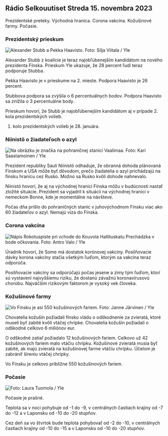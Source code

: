 ## Rádio Selkouutiset Streda 15. novembra 2023

Prezidentské preteky. Východná hranica. Corona vakcína. Kožušinové farmy. Počasie.

### Prezidentský prieskum

![Alexander Stubb a Pekka Haavisto. Foto: Silja Viitala / Yle](https://images.cdn.yle.fi/image/upload/c_crop,h_3188,w_5668,x_0,y_327/ar_1.7777777777777777,c_fill,g_faces,h_1200.0q_auto:eco/f_auto/fl_lossy/v1698912813/39-11947566543595173663)

Alexander Stubb z koalície je teraz najobľúbenejším kandidátom na nového prezidenta Fínska. Prieskum Yle ukazuje, že 28 percent ľudí teraz podporuje Stubba.

Pekka Haavisto je v prieskume na 2. mieste. Podpora Haavisto je 26 percent.

Stubbova podpora sa zvýšila o 6 percentuálnych bodov. Podpora Haavisto sa znížila o 3 percentuálne body.

Prieskum hovorí, že Stubb je najobľúbenejším kandidátom aj v prípade 2. kola prezidentských volieb.

1. kolo prezidentských volieb je 28. januára.

### Niinistö o žiadateľoch o azyl

![Na obrázku je značka na pohraničnej stanici Vaalimaa. Foto: Kari Saastamoinen / Yle](https://images.cdn.yle.fi/image/upload/c_crop,h_2908,w_5178,x_0,y_0/ar_1.7777777777777777,c_fill,g_faces,w/d_1670.q_auto:eco/f_auto/fl_lossy/v1699908638/39-120003165528559efc2b)

Prezident republiky Sauli Niinistö odhaduje, že obranná dohoda plánovaná Fínskom a USA môže byť dôvodom, prečo žiadatelia o azyl prichádzajú na fínsku hranicu cez Rusko. Možno sa Rusko kvôli dohode nahnevalo.

Niinistö hovorí, že aj na východnej hranici Fínska môžu v budúcnosti nastať zložité situácie. Prezident sa vyjadril k situácii na východnej hranici v nemeckom Bonne, kde je momentálne na návšteve.

Počas dňa prišlo do pohraničných staníc v juhovýchodnom Fínsku viac ako 60 žiadateľov o azyl. Nemajú víza do Fínska.

### Corona vakcína

![Nápis Rokotuspiste pri vchode do Kouvola Hallituskatu Prechádzka v bode očkovania. Foto: Antro Valo / Yle](https://images.cdn.yle.fi/image/upload/c_crop,h_3247,w_5773,x_0,y_601/ar_1.7777777777777777,c_fill,g_faces,h_120d/w.0q_auto:eco/f_auto/fl_lossy/v1699867130/39-11997076551e51acfff3)

Úradník hovorí, že Some má dostatok korónovej vakcíny. Posilňovacie dávky korona vakcíny stačia všetkým ľuďom, ktorým sa vakcína teraz odporúča.

Posilňovacie vakcíny sa odporúčajú počas jesene a zimy tým ľuďom, ktorí sú vystavení najvyššiemu riziku, že dostanú závažnú koronavírusovú chorobu. Najväčším rizikovým faktorom je vysoký vek človeka.

### Kožušinové farmy

![Vo Fínsku je asi 550 kožušinových fariem. Foto: Janne Järvinen / Yle](https://images.cdn.yle.fi/image/upload/c_crop,h_4597,w_8174,x_18,y_0/ar_1.7777777777777777,c_fill,g_faces,w/d_1610.0q_auto:eco/f_auto/fl_lossy/v1696520468/39-1181997651ed401620a0)

Chovatelia kožušín požiadali fínsku vládu o odškodnenie za zvieratá, ktoré museli byť zabité kvôli vtáčej chrípke. Chovatelia kožušín požiadali o odškodné celkovo 6 miliónov eur.

O odškodné zatiaľ požiadalo 12 kožušinových fariem. Celkovo už 42 kožušinových fariem malo vtáčiu chrípku. Kožušinové zvieratá musia byť zabité, ak majú zvieratá na kožušinovej farme vtáčiu chrípku. Účelom je zabrániť šíreniu vtáčej chrípky.

Vo Fínsku je celkovo približne 550 kožušinových fariem.

### Počasie

![ Foto: Laura Tuomola / Yle](https://images.cdn.yle.fi/image/upload/c_crop,h_1080,w_1919,x_0,y_0/ar_1.7777777777777777,c_fill,g_faces,w/d_1675.0/q_auto:eco/f_auto/fl_lossy/v1700050702/39-12009776554b6f9117dc)

Počasie je prašné.

Teplota sa v noci pohybuje od -1 do -9, v centrálnych častiach krajiny od -7 do -12 a v Laponsku od -10 do -20 stupňov.

Cez deň sa vo štvrtok bude teplota pohybovať od -2 do -10, v centrálnych častiach krajiny od -10 do -15 a v Laponsku od -10 do -20 stupňov.